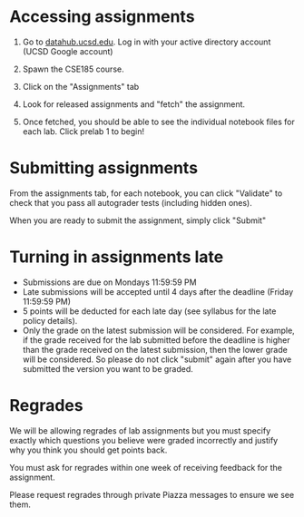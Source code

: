 # Accessing assignments

1. Go to [datahub.ucsd.edu](datahub.ucsd.edu). Log in with your active directory account (UCSD Google account)

2. Spawn the CSE185 course.

3. Click on the "Assignments" tab

4. Look for released assignments and "fetch" the assignment.

5. Once fetched, you should be able to see the individual notebook files for each lab. Click prelab 1 to begin!

# Submitting assignments

From the assignments tab, for each notebook, you can click "Validate" to check that you pass all autograder tests (including hidden ones). 

When you are ready to submit the assignment, simply click "Submit"

# Turning in assignments late

* Submissions are due on Mondays 11:59:59 PM
* Late submissions will be accepted until 4 days after the deadline (Friday 11:59:59 PM)
* 5 points will be deducted for each late day (see syllabus for the late policy details).
* Only the grade on the latest submission will be considered. For example, if the grade received for the lab submitted before the deadline is higher than the grade received on the latest submission, then the lower grade will be considered. So please do not click "submit" again after you have submitted the version you want to be graded.

# Regrades

We will be allowing regrades of lab assignments but you must specify exactly which questions you believe were graded incorrectly and justify why you think you should get points back.

You must ask for regrades within one week of receiving feedback for the assignment.

Please request regrades through private Piazza messages to ensure we see them.
